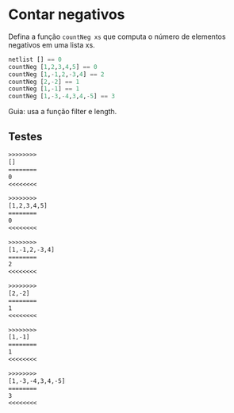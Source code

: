 # Contar negativos

Defina a função `countNeg xs` que computa o número de elementos negativos em uma lista xs.

```hs
netlist [] == 0
countNeg [1,2,3,4,5] == 0
countNeg [1,-1,2,-3,4] == 2
countNeg [2,-2] == 1
countNeg [1,-1] == 1
countNeg [1,-3,-4,3,4,-5] == 3
```

Guia: usa a função filter e length.

## Testes

```txt
>>>>>>>>
[]
========
0
<<<<<<<<

>>>>>>>>
[1,2,3,4,5]
========
0
<<<<<<<<

>>>>>>>>
[1,-1,2,-3,4]
========
2
<<<<<<<<

>>>>>>>>
[2,-2]
========
1
<<<<<<<<

>>>>>>>>
[1,-1]
========
1
<<<<<<<<

>>>>>>>>
[1,-3,-4,3,4,-5]
========
3
<<<<<<<<

```
